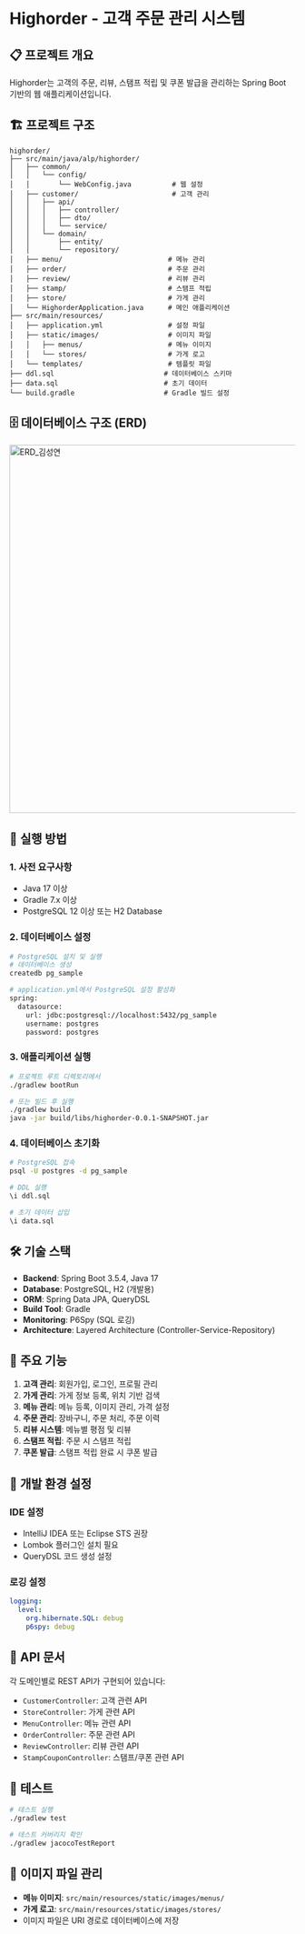 # Highorder - 고객 주문 관리 시스템

## 📋 프로젝트 개요

Highorder는 고객의 주문, 리뷰, 스탬프 적립 및 쿠폰 발급을 관리하는 Spring Boot 기반의 웹 애플리케이션입니다.

## 🏗️ 프로젝트 구조

```
highorder/
├── src/main/java/alp/highorder/
│   ├── common/
│   │   └── config/
│   │       └── WebConfig.java          # 웹 설정
│   ├── customer/                       # 고객 관리
│   │   ├── api/
│   │   │   ├── controller/
│   │   │   ├── dto/
│   │   │   └── service/
│   │   └── domain/
│   │       ├── entity/
│   │       └── repository/
│   ├── menu/                          # 메뉴 관리
│   ├── order/                         # 주문 관리
│   ├── review/                        # 리뷰 관리
│   ├── stamp/                         # 스탬프 적립
│   ├── store/                         # 가게 관리
│   └── HighorderApplication.java      # 메인 애플리케이션
├── src/main/resources/
│   ├── application.yml                # 설정 파일
│   ├── static/images/                 # 이미지 파일
│   │   ├── menus/                     # 메뉴 이미지
│   │   └── stores/                    # 가게 로고
│   └── templates/                     # 템플릿 파일
├── ddl.sql                           # 데이터베이스 스키마
├── data.sql                          # 초기 데이터
└── build.gradle                      # Gradle 빌드 설정
```

## 🗄️ 데이터베이스 구조 (ERD)
<img width="890" height="648" alt="ERD_김성연" src="https://github.com/user-attachments/assets/c50055ba-51f4-4561-b640-2c8ebcf1643a" />


## 🚀 실행 방법

### 1. 사전 요구사항
- Java 17 이상
- Gradle 7.x 이상
- PostgreSQL 12 이상 또는 H2 Database

### 2. 데이터베이스 설정
```bash
# PostgreSQL 설치 및 실행
# 데이터베이스 생성
createdb pg_sample

# application.yml에서 PostgreSQL 설정 활성화
spring:
  datasource:
    url: jdbc:postgresql://localhost:5432/pg_sample
    username: postgres
    password: postgres
```

### 3. 애플리케이션 실행
```bash
# 프로젝트 루트 디렉토리에서
./gradlew bootRun

# 또는 빌드 후 실행
./gradlew build
java -jar build/libs/highorder-0.0.1-SNAPSHOT.jar
```

### 4. 데이터베이스 초기화
```bash
# PostgreSQL 접속
psql -U postgres -d pg_sample

# DDL 실행
\i ddl.sql

# 초기 데이터 삽입
\i data.sql
```

## 🛠️ 기술 스택

- **Backend**: Spring Boot 3.5.4, Java 17
- **Database**: PostgreSQL, H2 (개발용)
- **ORM**: Spring Data JPA, QueryDSL
- **Build Tool**: Gradle
- **Monitoring**: P6Spy (SQL 로깅)
- **Architecture**: Layered Architecture (Controller-Service-Repository)

## 📱 주요 기능

1. **고객 관리**: 회원가입, 로그인, 프로필 관리
2. **가게 관리**: 가게 정보 등록, 위치 기반 검색
3. **메뉴 관리**: 메뉴 등록, 이미지 관리, 가격 설정
4. **주문 관리**: 장바구니, 주문 처리, 주문 이력
5. **리뷰 시스템**: 메뉴별 평점 및 리뷰
6. **스탬프 적립**: 주문 시 스탬프 적립
7. **쿠폰 발급**: 스탬프 적립 완료 시 쿠폰 발급

## 🔧 개발 환경 설정

### IDE 설정
- IntelliJ IDEA 또는 Eclipse STS 권장
- Lombok 플러그인 설치 필요
- QueryDSL 코드 생성 설정

### 로깅 설정
```yaml
logging:
  level:
    org.hibernate.SQL: debug
    p6spy: debug
```

## 📝 API 문서

각 도메인별로 REST API가 구현되어 있습니다:
- `CustomerController`: 고객 관련 API
- `StoreController`: 가게 관련 API
- `MenuController`: 메뉴 관련 API
- `OrderController`: 주문 관련 API
- `ReviewController`: 리뷰 관련 API
- `StampCouponController`: 스탬프/쿠폰 관련 API

## 🧪 테스트

```bash
# 테스트 실행
./gradlew test

# 테스트 커버리지 확인
./gradlew jacocoTestReport
```

## 📁 이미지 파일 관리

- **메뉴 이미지**: `src/main/resources/static/images/menus/`
- **가게 로고**: `src/main/resources/static/images/stores/`
- 이미지 파일은 URI 경로로 데이터베이스에 저장
